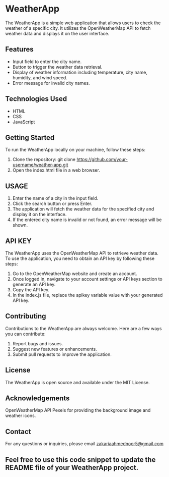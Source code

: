 # WeatherApp

The WeatherApp is a simple web application that allows users to check the weather of a specific city. It utilizes the OpenWeatherMap API to fetch weather data and displays it on the user interface.

## Features

- Input field to enter the city name.
- Button to trigger the weather data retrieval.
- Display of weather information including temperature, city name, humidity, and wind speed.
- Error message for invalid city names.

## Technologies Used

- HTML
- CSS
- JavaScript

## Getting Started

To run the WeatherApp locally on your machine, follow these steps:

1. Clone the repository:
   git clone https://github.com/your-username/weather-app.git
2. Open the index.html file in a web browser.

## USAGE

1. Enter the name of a city in the input field.
2. Click the search button or press Enter.
3. The application will fetch the weather data for the specified city and display it on the interface.
4. If the entered city name is invalid or not found, an error message will be shown.

## API KEY

The WeatherApp uses the OpenWeatherMap API to retrieve weather data. To use the application, you need to obtain an API key by following these steps:

1. Go to the OpenWeatherMap website and create an account.
2. Once logged in, navigate to your account settings or API keys section to generate an API key.
3. Copy the API key.
4. In the index.js file, replace the apikey variable value with your generated API key.

## Contributing

Contributions to the WeatherApp are always welcome. Here are a few ways you can contribute:

1. Report bugs and issues.
2. Suggest new features or enhancements.
3. Submit pull requests to improve the application.

## License

The WeatherApp is open source and available under the MIT License.

## Acknowledgements

OpenWeatherMap API
Pexels for providing the background image and weather icons.

## Contact

For any questions or inquiries, please email zakariaahmednoor5@gmail.com

## Feel free to use this code snippet to update the README file of your WeatherApp project.
